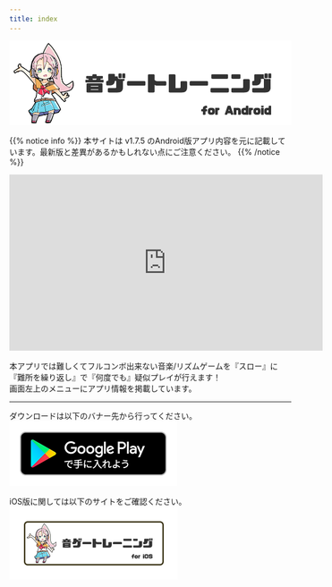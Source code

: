 ```yaml
---
title: index
---
```


![top banner](top_banner.jp.png)

{{% notice info %}}
本サイトは v1.7.5 のAndroid版アプリ内容を元に記載しています。最新版と差異があるかもしれない点にご注意ください。
{{% /notice %}}

<iframe width="560" height="315" src="https://www.youtube.com/embed/RjUvRe9BFCE?si=drh3S92NW0j4XkzP" title="YouTube video player" frameborder="0" allow="accelerometer; autoplay; clipboard-write; encrypted-media; gyroscope; picture-in-picture; web-share" allowfullscreen></iframe>

本アプリでは難しくてフルコンボ出来ない音楽/リズムゲームを『スロー』に『難所を繰り返し』で『何度でも』疑似プレイが行えます！<br>画面左上のメニューにアプリ情報を掲載しています。

-------

ダウンロードは以下のバナー先から行ってください。<br>
[![Google Play link](img_google-play-badge.jp.png#imgleft)](https://play.google.com/store/apps/details?id=jp.hyoromo.VideoSwing)
<div class="clear clear_box"></div>


iOS版に関しては以下のサイトをご確認ください。<br>
[![Site link](img_banner_ios.jp.png#imgleft)](https://hyoromo.github.io/sound-game-training/jp/)
<div class="clear clear_box"></div>
